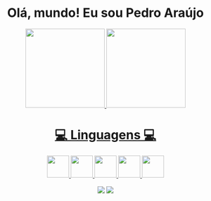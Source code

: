 
<div>
  
  <h1 align="center">
    Olá, mundo! Eu sou Pedro Araújo
  </h1>
   <div style="margin: auto;" align="center" ">
   <a href="https://github.com/PedroFAraujo">
   <img height="180em" src="https://github-readme-stats.vercel.app/api?username=PedroFAraujo&show_icons=true&theme=tokyonight&include_all_commits=true&count_private=true"/>
   <img height="180em" src="https://github-readme-stats.vercel.app/api/top-langs/?username=PedroFAraujo&layout=compact&langs_count=6&theme=tokyonight"/>

</div>
</div>

<div align="center">
  <h1>💻 Linguagens 💻</h1>
  <img width="50" src="https://cdn.jsdelivr.net/gh/devicons/devicon/icons/html5/html5-plain.svg">
  <img width="50" src="https://cdn.jsdelivr.net/gh/devicons/devicon/icons/css3/css3-plain.svg">
  <img width="50" src="https://cdn.jsdelivr.net/gh/devicons/devicon/icons/javascript/javascript-plain.svg">
  <img width="50" src="https://cdn.jsdelivr.net/gh/devicons/devicon/icons/java/java-plain.svg">
  <img width="50" src="https://cdn.jsdelivr.net/gh/devicons/devicon/icons/php/php-plain.svg">  
</div>

<br>

<div align="center">
  <a href="https://www.instagram.com/pedroaraujxo/" target="_blank"><img src="https://img.shields.io/badge/-Instagram-%23E4405F?style=for-the-badge&logo=instagram&logoColor=white" target="_blank"></a>
  <a href="mailto:pedrofeearaujo@gmail.com"><img src="https://img.shields.io/badge/-Gmail-%23333?style=for-the-badge&logo=gmail&logoColor=white" target="_blank"></a>
</div>


